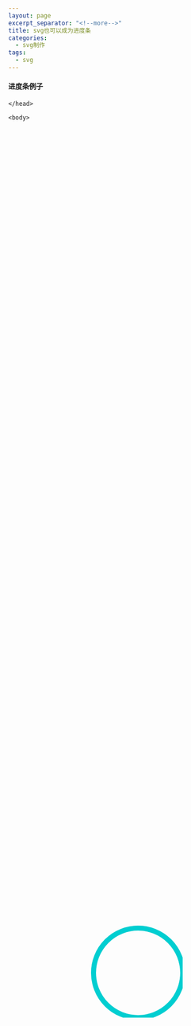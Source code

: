 ```yaml
---
layout: page
excerpt_separator: "<!--more-->"
title: svg也可以成为进度条
categories:
  - svg制作
tags:
  - svg
---
```

#### 进度条例子
<head>
		<meta charset="utf-8" />

	</head>

	<body>
<hgroup class="circle-load">
    <svg width="240px" height="240px" version="1.1" xmlns="http://www.w3.org/2000/svg">
        <circle cx="110" cy="110" r="90" stroke-width="10" stroke="gainsboro" fill="none"></circle>
        <circle cx="110" cy="110" r="90" stroke-width="10" stroke="darkturquoise" fill="none" class="circle-load-svg"></circle>
    </svg>
</hgroup>
<style type="text/css">
.circle-load {
    position: absolute;
    width: 200px;
    height: 200px;
    top: 50%;
    left: 50%;
    transform: translate(-50%, -50%);
}

.circle-load-svg {
    stroke-dasharray: 0 570;
    animation: rot 8s linear infinite;
}

@keyframes rot {
    100% {
        stroke-dasharray: 570 570;
    }
}
</style>
	</body>

</html>